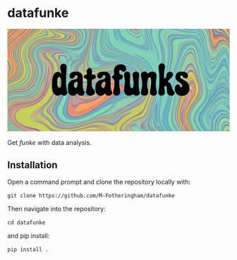 # datafunke
![datafunke](./docs/_figs/datafunks_crop.png)

Get *funke* with data analysis.

## Installation
Open a command prompt and clone the repository locally with: <br>
```
git clone https://github.com/M-Fotheringham/datafunke
```
Then navigate into the repository: <br> 
```
cd datafunke
```
and pip install: <br>
```
pip install .
```
